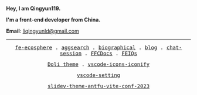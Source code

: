 **Hey, I am Qingyun119.**
    
**I'm a front-end developer from China.**

**Email**: liqingyunld@gmail.com

---

<p align="center">
  <samp>
    <a href="https://www.fe-ecosphere.com/" >fe-ecosphere</a> .
    <a href="https://aggsearch.fe-ecosphere.com/" >aggsearch</a> .
    <a href="http://biographical.fe-ecosphere.com/" >biographical</a> .
    <a href="http://blog.fe-ecosphere.com/" >blog</a> .
    <a href="https://chat-session.fe-ecosphere.com/" >chat-session</a> .
    <a href="https://ffc.fe-ecosphere.com/" >FFCDocs</a> .
    <a href="https://feiqs.fe-ecosphere.com/" >FEIQs</a> 
  </samp>
</p>

<p align="center">
  <samp>
    <a href="https://marketplace.visualstudio.com/items?itemName=LQYld.doli-theme" >Doli theme</a> .
    <a href="https://marketplace.visualstudio.com/items?itemName=LQYld.vscode-icons-iconify" >vscode-icons-iconify</a>
  </samp>
</p>

<p align="center">
  <samp>
    <a href="https://github.com/LQYld/vscode-settings" >vscode-setting</a> 
  </samp>
</p>

<p align="center">
  <samp>
    <a href="https://slidev-theme-antfu-vite-conf-2023.fe-ecosphere.com/1" >slidev-theme-antfu-vite-conf-2023</a>
  </samp>
</p>
